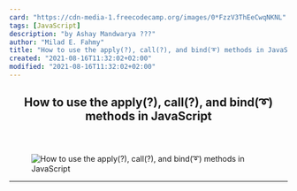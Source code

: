 ```yaml
---
card: "https://cdn-media-1.freecodecamp.org/images/0*FzzV3ThEeCwqNKNL"
tags: [JavaScript]
description: "by Ashay Mandwarya ?️??"
author: "Milad E. Fahmy"
title: "How to use the apply(?), call(?), and bind(➰) methods in JavaScript"
created: "2021-08-16T11:32:02+02:00"
modified: "2021-08-16T11:32:02+02:00"
---
```

<div class="site-wrapper">
<main id="site-main" class="site-main outer">
<div class="inner">
<article class="post-full post tag-javascript tag-web-development tag-technology tag-tech tag-programming ">
<header class="post-full-header">
<h1 class="post-full-title">How to use the apply(?), call(?), and bind(➰) methods in JavaScript</h1>
</header>
<figure class="post-full-image">
<picture>
<source media="(max-width: 700px)" sizes="1px" srcset="data:image/gif;base64,R0lGODlhAQABAIAAAAAAAP///yH5BAEAAAAALAAAAAABAAEAAAIBRAA7 1w">
<source media="(min-width: 701px)" sizes="(max-width: 800px) 400px,
(max-width: 1170px) 700px,
1400px" srcset="https://cdn-media-1.freecodecamp.org/images/0*FzzV3ThEeCwqNKNL 300w,
https://cdn-media-1.freecodecamp.org/images/0*FzzV3ThEeCwqNKNL 600w,
https://cdn-media-1.freecodecamp.org/images/0*FzzV3ThEeCwqNKNL 1000w,
https://cdn-media-1.freecodecamp.org/images/0*FzzV3ThEeCwqNKNL 2000w">
<img onerror="this.style.display='none'" src="https://cdn-media-1.freecodecamp.org/images/0*FzzV3ThEeCwqNKNL" alt="How to use the apply(?), call(?), and bind(➰) methods in JavaScript">
</picture>
</figure>
<section class="post-full-content">
<div class="post-content medium-migrated-article">
</div>
<hr>
</section>
</article>
</div>
</main>
</div>
<!-- Google Tag Manager (noscript) -->
<!-- End Google Tag Manager (noscript) -->
